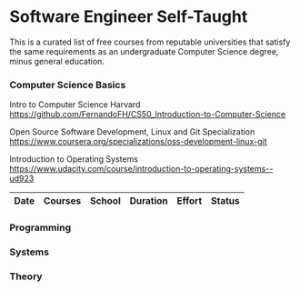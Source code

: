 # Software Engineer Self-Taught

This is a curated list of free courses from reputable universities that satisfy the same requirements as an undergraduate Computer Science degree, minus general education.

### Computer Science Basics

Intro to Computer Science	Harvard	
https://github.com/FernandoFH/CS50_Introduction-to-Computer-Science

Open Source Software Development, Linux and Git Specialization
https://www.coursera.org/specializations/oss-development-linux-git

Introduction to Operating Systems
https://www.udacity.com/course/introduction-to-operating-systems--ud923


|Date | Courses	|School	| Duration | 	Effort | Status |
|---- | ------- |-------|--------- | ------- | ------ |



### Programming
### Systems
### Theory
